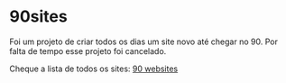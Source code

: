 # 90sites

Foi um projeto de criar todos os dias um site novo até chegar no 90. Por falta de tempo esse projeto foi cancelado.

Cheque a lista de todos os sites: [90 websites](https://90websites.vercel.app/)


